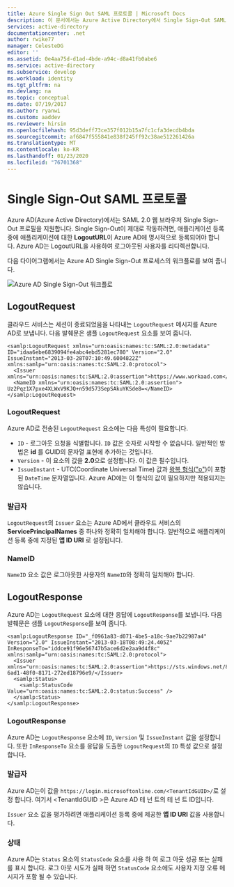 ```yaml
---
title: Azure Single Sign Out SAML 프로토콜 | Microsoft Docs
description: 이 문서에서는 Azure Active Directory에서 Single Sign-Out SAML 프로토콜을 설명합니다.
services: active-directory
documentationcenter: .net
author: rwike77
manager: CelesteDG
editor: ''
ms.assetid: 0e4aa75d-d1ad-4bde-a94c-d8a41fb0abe6
ms.service: active-directory
ms.subservice: develop
ms.workload: identity
ms.tgt_pltfrm: na
ms.devlang: na
ms.topic: conceptual
ms.date: 07/19/2017
ms.author: ryanwi
ms.custom: aaddev
ms.reviewer: hirsin
ms.openlocfilehash: 95d3deff73ce357f012b15a7fc1cfa3decdb4bda
ms.sourcegitcommit: af6847f555841e838f245ff92c38ae512261426a
ms.translationtype: MT
ms.contentlocale: ko-KR
ms.lasthandoff: 01/23/2020
ms.locfileid: "76701368"
---
```

# <a name="single-sign-out-saml-protocol"></a>Single Sign-Out SAML 프로토콜

Azure AD(Azure Active Directory)에서는 SAML 2.0 웹 브라우저 Single Sign-Out 프로필을 지원합니다. Single Sign-Out이 제대로 작동하려면, 애플리케이션 등록 중에 애플리케이션에 대한 **LogoutURL**이 Azure AD에 명시적으로 등록되어야 합니다. Azure AD는 LogoutURL을 사용하여 로그아웃된 사용자를 리디렉션합니다.

다음 다이어그램에서는 Azure AD Single Sign-Out 프로세스의 워크플로를 보여 줍니다.

![Azure AD Single Sign-Out 워크플로](./media/single-sign-out-saml-protocol/active-directory-saml-single-sign-out-workflow.png)

## <a name="logoutrequest"></a>LogoutRequest
클라우드 서비스는 세션이 종료되었음을 나타내는 `LogoutRequest` 메시지를 Azure AD로 보냅니다. 다음 발췌문은 샘플 `LogoutRequest` 요소를 보여 줍니다.

```
<samlp:LogoutRequest xmlns="urn:oasis:names:tc:SAML:2.0:metadata" ID="idaa6ebe6839094fe4abc4ebd5281ec780" Version="2.0" IssueInstant="2013-03-28T07:10:49.6004822Z" xmlns:samlp="urn:oasis:names:tc:SAML:2.0:protocol">
  <Issuer xmlns="urn:oasis:names:tc:SAML:2.0:assertion">https://www.workaad.com</Issuer>
  <NameID xmlns="urn:oasis:names:tc:SAML:2.0:assertion"> Uz2Pqz1X7pxe4XLWxV9KJQ+n59d573SepSAkuYKSde8=</NameID>
</samlp:LogoutRequest>
```

### <a name="logoutrequest"></a>LogoutRequest
Azure AD로 전송된 `LogoutRequest` 요소에는 다음 특성이 필요합니다.

* `ID` - 로그아웃 요청을 식별합니다. `ID` 값은 숫자로 시작할 수 없습니다. 일반적인 방법은 **id** 를 GUID의 문자열 표현에 추가하는 것입니다.
* `Version` - 이 요소의 값을 **2.0**으로 설정합니다. 이 값은 필수입니다.
* `IssueInstant` - UTC(Coordinate Universal Time) 값과 [왕복 형식("o")](https://msdn.microsoft.com/library/az4se3k1.aspx)이 포함된 `DateTime` 문자열입니다. Azure AD에는 이 형식의 값이 필요하지만 적용되지는 않습니다.

### <a name="issuer"></a>발급자
`LogoutRequest`의 `Issuer` 요소는 Azure AD에서 클라우드 서비스의 **ServicePrincipalNames** 중 하나와 정확히 일치해야 합니다. 일반적으로 애플리케이션 등록 중에 지정된 **앱 ID URI** 로 설정됩니다.

### <a name="nameid"></a>NameID
`NameID` 요소 값은 로그아웃한 사용자의 `NameID`와 정확히 일치해야 합니다.

## <a name="logoutresponse"></a>LogoutResponse
Azure AD는 `LogoutRequest` 요소에 대한 응답에 `LogoutResponse`를 보냅니다. 다음 발췌문은 샘플 `LogoutResponse`를 보여 줍니다.

```
<samlp:LogoutResponse ID="_f0961a83-d071-4be5-a18c-9ae7b22987a4" Version="2.0" IssueInstant="2013-03-18T08:49:24.405Z" InResponseTo="iddce91f96e56747b5ace6d2e2aa9d4f8c" xmlns:samlp="urn:oasis:names:tc:SAML:2.0:protocol">
  <Issuer xmlns="urn:oasis:names:tc:SAML:2.0:assertion">https://sts.windows.net/82869000-6ad1-48f0-8171-272ed18796e9/</Issuer>
  <samlp:Status>
    <samlp:StatusCode Value="urn:oasis:names:tc:SAML:2.0:status:Success" />
  </samlp:Status>
</samlp:LogoutResponse>
```

### <a name="logoutresponse"></a>LogoutResponse
Azure AD는 `LogoutResponse` 요소에 `ID`, `Version` 및 `IssueInstant` 값을 설정합니다. 또한 `InResponseTo` 요소를 응답을 도출한 `LogoutRequest`의 `ID` 특성 값으로 설정합니다.

### <a name="issuer"></a>발급자
Azure AD는이 값을 `https://login.microsoftonline.com/<TenantIdGUID>/`로 설정 합니다. 여기서 \<TenantIdGUID >은 Azure AD 테 넌 트의 테 넌 트 ID입니다.

`Issuer` 요소 값을 평가하려면 애플리케이션 등록 중에 제공한 **앱 ID URI** 값을 사용합니다.

### <a name="status"></a>상태
Azure AD는 `Status` 요소의 `StatusCode` 요소를 사용 하 여 로그 아웃 성공 또는 실패를 표시 합니다. 로그 아웃 시도가 실패 하면 `StatusCode` 요소에도 사용자 지정 오류 메시지가 포함 될 수 있습니다.

